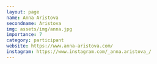 ```yaml
---
layout: page
name: Anna Aristova
secondname: Aristova
img: assets/img/anna.jpg
importance: 7
category: participant
website: https://www.anna-aristova.com/
instagram: https://www.instagram.com/_anna.aristova_/
---
```

